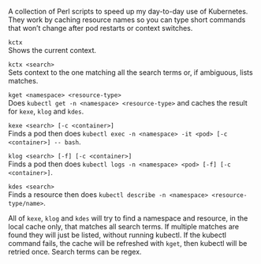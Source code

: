 A collection of Perl scripts to speed up my day-to-day use of Kubernetes. They work by caching resource names so you can type short commands that won’t change after pod restarts or context switches.

`kctx`  
Shows the current context.

`kctx <search>`  
Sets context to the one matching all the search terms or, if ambiguous, lists matches.

`kget <namespace> <resource-type>`  
Does `kubectl get -n <namespace> <resource-type>` and caches the result for `kexe`, `klog` and `kdes`.

`kexe <search> [-c <container>]`  
Finds a pod then does `kubectl exec -n <namespace> -it <pod> [-c <container>] -- bash`.

`klog <search> [-f] [-c <container>]`  
Finds a pod then does `kubectl logs -n <namespace> <pod> [-f] [-c <container>]`.

`kdes <search>`  
Finds a resource then does `kubectl describe -n <namespace> <resource-type/name>`.

All of `kexe`, `klog` and `kdes` will try to find a namespace and resource, in the local cache only, that matches all search terms.
If multiple matches are found they will just be listed, without running kubectl.
If the kubectl command fails, the cache will be refreshed with `kget`, then kubectl will be retried once.
Search terms can be regex.
